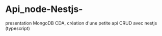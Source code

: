 # Api_node-Nestjs-
presentation MongoDB CDA, création d'une petite api CRUD avec nestjs (typescript)
